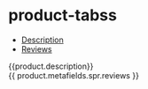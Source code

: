 # product-tabss

<div class="cgt-desc">
<div id="write-revieww" class="page-width">
 <ul class="tabs clearfix">
 <li><a href="#tab-1" class="active">Description</a></li>
 <li><a href="#tab-2">Reviews</a></li>
 </ul>
 </div>
 <div class="cgt-content">
   <div class="page-width">
 <div id="tab-1" class="tab active">
  {{product.description}}
 </div>
 <div id="tab-2" class="tab">
 <div id="shopify-product-reviews" data-id="{{product.id}}">{{ product.metafields.spr.reviews }}</div>
 </div>
   </div>
 </div>
 </div>
     
 <script>
 $(document).ready(function() {
 $('ul.tabs').each(function(){
 var active, content, links = $(this).find('a');
 active = links.first().addClass('active');
 content = $(active.attr('href'));
 links.not(':first').each(function () {
 $($(this).attr('href')).hide();
 });
 $(this).find('a').click(function(e){
 active.removeClass('active');
 content.hide();
 active = $(this);
 content = $($(this).attr('href'));
 active.addClass('active');
 content.show();
 return false;
 });
 });
 });
 </script>


